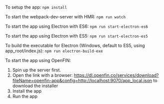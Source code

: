 To setup the app:
`npm install`

To start the webpack-dev-server with HMR:
`npm run watch`

To start the app using Electron with ES6:
`npm run start-electron-es6`

To start the app using Electron with ES5:
`npm run start-electron-es5`

To build the executable for Electron (Windows, default to ES5, using app_root/index.js):
`npm run electron-build-exe`

To start the app using OpenFIN:
1. Spin up the server first.
2. Open the link with a browser: https://dl.openfin.co/services/download?fileName=openfin-app&config=http://localhost:9070/app_local.json to download the installer
3. Install the app
4. Run the app